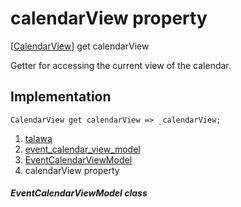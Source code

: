 
<div>

# calendarView property

</div>



[[CalendarView](https://pub.dev/documentation/syncfusion_flutter_calendar/28.2.3/calendar/CalendarView.html)]
get calendarView



Getter for accessing the current view of the calendar.



## Implementation

``` language-dart
CalendarView get calendarView => _calendarView;
```








1.  [talawa](../../index.html)
2.  [event_calendar_view_model](../../view_model_after_auth_view_models_event_view_models_event_calendar_view_model/)
3.  [EventCalendarViewModel](../../view_model_after_auth_view_models_event_view_models_event_calendar_view_model/EventCalendarViewModel-class.html)
4.  calendarView property

##### EventCalendarViewModel class








